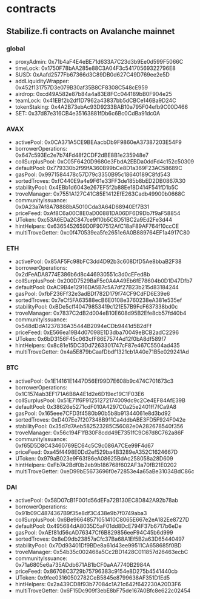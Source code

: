 # contracts

## Stabilize.fi contracts on Avalanche mainnet
### global
- proxyAdmin: 0x71b4aF4E4eBE71d633A7C23d3b9Ee0d599F5066C
- timeLock: 0x1750F78bAA285e88C3A04F3c54170569322796E8
- SUSD: 0xAafd2577Fb67366d3C89DB0d627C49D769ee2e5D
- addLiquidityWrapper: 0x452f131757D3e079B30af35B8CF8308C548cE959
- airdrop: 0xcd49A582e87b84a4a83E8FCc044189bB0F904e25
- teamLock: 0x41EBf2b2df1D7962a43837bb5dCBCe146Ba9D24C
- tokenStaking: 0x4A2B73ebAc93D9233BAB10a795F04efb9C00D466
- SET: 0x37d87e316CB4e35163881fDb6c6Bc0CdBa91dc0A

### AVAX
- activePool: 0x0CA371A5CE9BEAacbDb9F9860eA37387203E54F9
- borrowerOperations: 0x647c593Ec2e7b74Fd48f2CDF2dBE8B1e235948e7
- collSurplusPool: 0xC05F6420D9680e3FbdA2EBDa0ddFd4c152c50309
- defaultPool: 0x779330b2f99fA360B99bCe8D1a369F23AC58689C
- gasPool: 0x9971584478c57D79c3350B95c18640189C8fd543
- sortedTroves: 0xfC440E9a4e9F61e33FF3de185b8bED2DB0867A30
- stabilityPool: 0x4EBb1d6043e267EF5f2b88Ee18D414F541fD1b5C
- troveManager: 0x7551A127C41C85E1412EfE263Cadb49900b0668C
- communityIssuance: 0x0A23a7Af8A78888bA5010Cda3A64D68940Ef7B31
- priceFeed: 0xAf8C6a00C8E0aD00881DA06DF6D9Db7f9aF58854
- UToken: 0xc53A6EDa2C847ce9f10b5C8D51BC2a9Ed2Fe3d44
- hintHelpers: 0x6365452659D0F907512AfC18aF89AF764f10ccCE
- multiTroveGetter: 0xc0f470539ea5fe2651e6A0B889764EF1a4917C80

### ETH
- activePool: 0x85AF5Fc98bFC3dd4D92b3c608DfD5Ae8bbaB2F38
- borrowerOperations: 0x2dFeADA8774E386b6d8c446930551c3d0cEFed8b
- collSurplusPool: 0x200D7529BaF5c0A4A49Eb6fE78604b0D1D47Dfb7
- defaultPool: 0xAC9B4e12916DA5B7c5A7df27B23b215d83184244
- gasPool: 0xfbF236Ff32e3adBDf782D179f74CF9CdFD6E39e6
- sortedTroves: 0x7eCf5FA63588ecB6E0108e3760238eA381e535ef
- stabilityPool: 0xBDe5cff40479853419c121E57B9FcF637338bd0c
- troveManager: 0x7837C2dB2d004eB10E608d95B2Efe8cb57fd40b4
- communityIssuance: 0x548dDdA1237836A35444B2094eCDb9441d5B2dFf
- priceFeed: 0xE566ea19B4d07098E1D3dba70049eBCB2adC2296
- UToken: 0x6bD3156F45c063cfF86E7574Ad12f0bA8df589f7
- hintHelpers: 0x8c81e15DC3Dd7263301747cF87e467C5504ad435
- multiTroveGetter: 0x4a5E879bCaafDbdf1321cb1A40e71B5e029241Ad

### BTC
- activePool: 0x1E14161E1447D56Ef99D7E608b9c474C701673c3
- borrowerOperations: 0x1C1574ab3EF171A6B8A4E1d2e6D19ec19C1F03E6
- collSurplusPool: 0x51E71f6F91251272174009dc9c2Ce4EF84AfE39B
- defaultPool: 0x38626e5271cdF010A4297C0a25e2401ff7fCa9A8
- gasPool: 0x165eee7CFD3f4580b90b5b8b91344061e8d3bd92
- sortedTroves: 0xD407Ee7f207348B911Ca4ddbABE3FD5F924F042e
- stabilityPool: 0x35d7d7Aeb582523285C56082e0A282678540f356
- troveManager: 0x56c194F1fB30F8cdd49E7351fC9C67d8C762a86F
- communityIssuance: 0xf65D5D8C43460769EC64c5C9c086A7CEe99F4d67
- priceFeed: 0xa45f4498E0Dd2ef529ba4B3289eA352C1624667D
- UToken: 0x979aB023e9F63f86eA08625BdAc258058a28D609
- hintHelpers: 0xFb7A2Bdf0b2eb9b186768f602AF3a70fB21E0202
- multiTroveGetter: 0xeD99bE5673696f0e72853e4a65aBe31034BdC86c

### DAI
- activePool: 0x58D07cB1F001d56dEFa72B130EC8D842A92b78ab
- borrowerOperations: 0x91b09C4874367B9f35e8df3C438e9b7f0749aba3
- collSurplusPool: 0x6Be96648571051410C8065E667e2eA182Ee8727D
- defaultPool: 0x495684dA8035D5aF01dd8DcE794F37b6717b6eDe
- gasPool: 0xAEf81d56cAD76347Cf6B829856eeF94C45b6d999
- sortedTroves: 0x8eD9db23857aCfc37Ba68A1Ef5B2a63D65440497
- stabilityPool: 0x7Dd93401Df9BDe8a61d43ee99511CA658685f0BD
- troveManager: 0x54b35c002468a5Cc2BD1428C011857d26463ecbC
- communityIssuance: 0x71a6805e6a735ADdb671AB1bCF0aAA7740B2984A
- priceFeed: 0x86708C3729b75796383c9154e8D275b4541440cb
- UToken: 0x9fee03160502782CeB5845e8799638AF351D1Ed5
- hintHelpers: 0x2a439CD8f93b77084c1A21c642f642230A20D3F6
- multiTroveGetter: 0x6F15Dc909f3ebE8bF75de167A0Bfc8e622c02454
